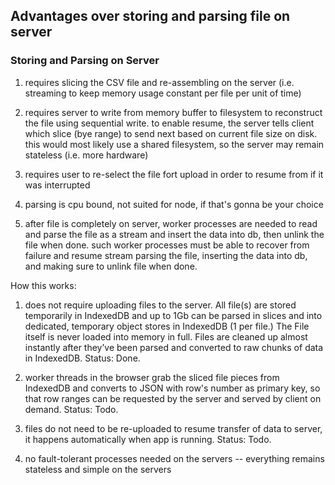 

## Advantages over storing and parsing file on server

### Storing and Parsing on Server

1. requires slicing the CSV file and re-assembling on the server (i.e. streaming to keep memory usage constant per file per unit of time)

2. requires server to write from memory buffer to filesystem to reconstruct the file using sequential write. to enable resume, the server tells client which slice (bye range) to send next based on current file size on disk. this would most likely use a shared filesystem, so the server may remain stateless (i.e. more hardware)

3. requires user to re-select the file fort upload in order to resume from if it was interrupted

4. parsing is cpu bound, not suited for node, if that's gonna be your choice

5. after file is completely on server, worker processes are needed to read and parse the file as a stream and insert the data into db, then unlink the file when done. such worker processes must be able to recover from failure and resume stream parsing the file, inserting the data into db, and making sure to unlink file when done.


How this works:

1. does not require uploading files to the server. All file(s) are stored temporarily in IndexedDB and up to 1Gb can be parsed in slices and into dedicated, temporary object stores in IndexedDB (1 per file.) The File itself is never loaded into memory in full. Files are cleaned up almost instantly after they’ve been parsed and converted to raw chunks of data in IndexedDB. Status: Done.

2. worker threads in the browser grab the sliced file pieces from IndexedDB and converts to JSON with row's number as primary key, so that row ranges can be requested by the server and served by client on demand. Status: Todo.

3. files do not need to be re-uploaded to resume transfer of data to server, it happens automatically when app is running. Status: Todo.

3. no fault-tolerant processes needed on the servers -- everything remains stateless and simple on the servers